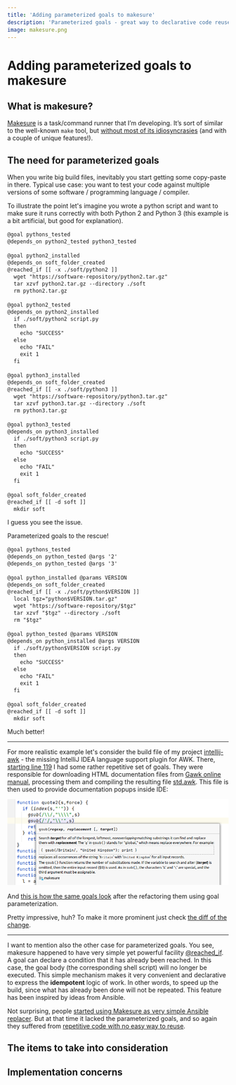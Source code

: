 ```yaml
---
title: 'Adding parameterized goals to makesure'
description: 'Parameterized goals - great way to declarative code reuse in makesure'
image: makesure.png
---
```


# Adding parameterized goals to makesure

## What is makesure?

[Makesure](https://github.com/xonixx/makesure) is a task/command runner that
I’m developing. It’s sort of similar to the well-known `make` tool, but
[without most of its idiosyncrasies](makesure-vs-make.md) (and with a couple of unique features!).

## The need for parameterized goals

When you write big build files, inevitably you start getting some copy-paste in there. Typical use case: you want to test your code against multiple versions of some software / programming language / compiler.

To illustrate the point let's imagine you wrote a python script and want to make sure it runs correctly with both Python 2 and Python 3 (this example is a bit artificial, but good for explanation).

```shell
@goal pythons_tested
@depends_on python2_tested python3_tested

@goal python2_installed
@depends_on soft_folder_created
@reached_if [[ -x ./soft/python2 ]]
  wget "https://software-repository/python2.tar.gz"
  tar xzvf python2.tar.gz --directory ./soft
  rm python2.tar.gz 
 
@goal python2_tested 
@depends_on python2_installed
  if ./soft/python2 script.py
  then
    echo "SUCCESS"
  else
    echo "FAIL"
    exit 1
  fi

@goal python3_installed
@depends_on soft_folder_created
@reached_if [[ -x ./soft/python3 ]]
  wget "https://software-repository/python3.tar.gz"
  tar xzvf python3.tar.gz --directory ./soft
  rm python3.tar.gz 
 
@goal python3_tested 
@depends_on python3_installed
  if ./soft/python3 script.py
  then
    echo "SUCCESS"
  else
    echo "FAIL"
    exit 1
  fi
  
@goal soft_folder_created
@reached_if [[ -d soft ]]
  mkdir soft
```

I guess you see the issue. 

Parameterized goals to the rescue!

```shell
@goal pythons_tested
@depends_on python_tested @args '2'
@depends_on python_tested @args '3'

@goal python_installed @params VERSION
@depends_on soft_folder_created
@reached_if [[ -x ./soft/python$VERSION ]]
  local tgz="python$VERSION.tar.gz"
  wget "https://software-repository/$tgz"
  tar xzvf "$tgz" --directory ./soft
  rm "$tgz" 
 
@goal python_tested @params VERSION 
@depends_on python_installed @args VERSION
  if ./soft/python$VERSION script.py
  then
    echo "SUCCESS"
  else
    echo "FAIL"
    exit 1
  fi

@goal soft_folder_created
@reached_if [[ -d soft ]]
  mkdir soft
```

Much better!

***

For more realistic example let's consider the build file of my project [intellij-awk](https://github.com/xonixx/intellij-awk) - the missing IntelliJ IDEA language support plugin for AWK. There, [starting line 119](https://github.com/xonixx/intellij-awk/blob/89d7c22572329c9f122550c69b60597bc0f4e9d9/Makesurefile#L119) I had some rather repetitive set of goals. They were responsible for downloading HTML documentation files from [Gawk online manual](https://www.gnu.org/software/gawk/manual/html_node/index.html), processing them and compiling the resulting file [std.awk](https://github.com/xonixx/intellij-awk/blob/main/src/main/resources/std.awk). This file is then used to provide documentation popups inside IDE:

![documentation popup inside IDE](parameterized_goals1.png)

And [this is how the same goals look](https://github.com/xonixx/intellij-awk/blob/cd96a7ec1a10239abe1e7425a43fd16059bcec0a/Makesurefile#L126) after the refactoring them using goal parameterization. 

Pretty impressive, huh? To make it more prominent just check [the diff of the change](https://github.com/xonixx/intellij-awk/compare/89d7c22572329c9f122550c69b60597bc0f4e9d9...cd96a7ec1a10239abe1e7425a43fd16059bcec0a#diff-9366ca676ebdcbca92d07386a93b23f5f7e4afab8edc2f1233f7f4118edd9312R122).

***

I want to mention also the other case for parameterized goals. You see, makesure happened to have very simple yet powerful facility [@reached_if](https://github.com/xonixx/makesure#reached_if). A goal can declare a condition that it has already been reached. In this case, the goal body (the corresponding shell script) will no longer be executed. This simple mechanism makes it very convenient and declarative to express the **idempotent** logic of work. In other words, to speed up the build, since what has already been done will not be repeated. This feature has been inspired by ideas from Ansible.

Not surprising, people [started using Makesure as very simple Ansible replacer](https://github.com/xonixx/makesure/issues/112). But at that time it lacked the parameterized goals, and so again they suffered from [repetitive code with no easy way to reuse](https://github.com/xonixx/makesure/issues/112#issuecomment-1242065047). 

## The items to take into consideration

## Implementation concerns